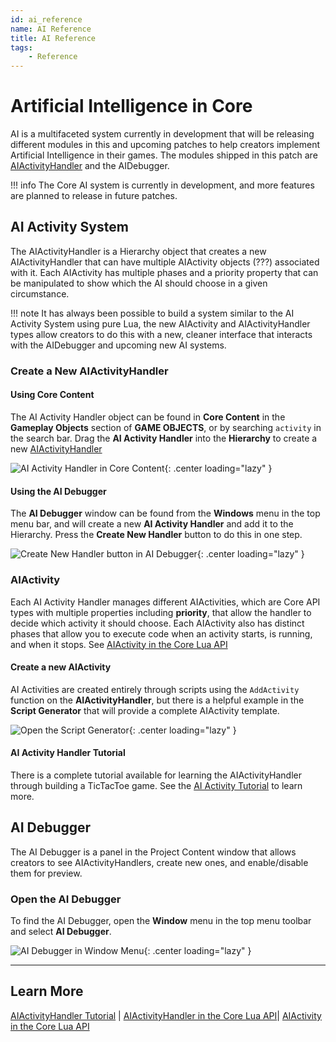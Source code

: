```yaml
---
id: ai_reference
name: AI Reference
title: AI Reference
tags:
    - Reference
---
```


# Artificial Intelligence in Core

AI is a multifaceted system currently in development that will be releasing different modules in this and upcoming patches to help creators implement Artificial Intelligence in their games. The modules shipped in this patch are [AIActivityHandler](../api/aiactivityhandler.md) and the AIDebugger.

!!! info
    The Core AI system is currently in development, and more features are planned to release in future patches.

## AI Activity System

The AIActivityHandler is a Hierarchy object that creates a new AIActivityHandler that can have multiple AIActivity objects (???) associated with it. Each AIActivity has multiple phases and a priority property that can be manipulated to show which the AI should choose in a given circumstance.

!!! note
    It has always been possible to build a system similar to the AI Activity System using pure Lua, the new AIActivity and AIActivityHandler types allow creators to do this with a new, cleaner interface that interacts with the AIDebugger and upcoming new AI systems.

### Create a New AIActivityHandler

#### Using Core Content

The AI Activity Handler object can be found in **Core Content** in the **Gameplay Objects** section of **GAME OBJECTS**, or by searching `activity` in the search bar. Drag the **AI Activity Handler** into the **Hierarchy** to create a new [AIActivityHandler](../api/aiactivityhandler.md)

![AI Activity Handler in Core Content](../img/AI/AI_ActivityHandlerInCoreContent.png){: .center loading="lazy" }

#### Using the AI Debugger

The **AI Debugger** window can be found from the **Windows** menu in the top menu bar, and will create a new **AI Activity Handler** and add it to the Hierarchy. Press the **Create New Handler** button to do this in one step.

![Create New Handler button in AI Debugger](../img/AI/AI_AIDebuggerCreateNewHandler.png){: .center loading="lazy" }

### AIActivity

Each AI Activity Handler manages different AIActivities, which are Core API types with multiple properties including **priority**, that allow the handler to decide which activity it should choose. Each AIActivity also has distinct phases that allow you to execute code when an activity starts, is running, and when it stops. See [AIActivity in the Core Lua API](../api/aiactivity.md)

#### Create a new AIActivity

AI Activities are created entirely through scripts using the `AddActivity` function on the **AIActivityHandler**, but there is a helpful example in the **Script Generator** that will provide a complete AIActivity template.

![Open the Script Generator](../img/AI/AI_AIDebuggerScriptGenerator.png){: .center loading="lazy" }

#### AI Activity Handler Tutorial

There is a complete tutorial available for learning the AIActivityHandler through building a TicTacToe game. See the [AI Activity Tutorial](ai_activity_tutorial.md) to learn more.

## AI Debugger

The AI Debugger is a panel in the Project Content window that allows creators to see AIActivityHandlers, create new ones, and enable/disable them for preview.

### Open the AI Debugger

To find the AI Debugger, open the **Window** menu in the top menu toolbar and select **AI Debugger**.

![AI Debugger in Window Menu](../img/AI/AI_OpenAIDebugger.png){: .center loading="lazy" }

---

## Learn More

[AIActivityHandler Tutorial](ai_activity_tutorial.md) | [AIActivityHandler in the Core Lua API](../api/aiactivityhandler.md)| [AIActivity in the Core Lua API](../api/aiactivity.md)
